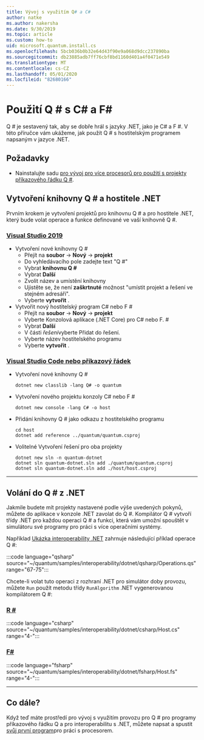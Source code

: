 ```yaml
---
title: Vývoj s využitím Q# a C#
author: natke
ms.author: nakersha
ms.date: 9/30/2019
ms.topic: article
ms.custom: how-to
uid: microsoft.quantum.install.cs
ms.openlocfilehash: 5bcb036b0b32e64d43f90e9a068d9dcc237890ba
ms.sourcegitcommit: db23885adb7ff76cbf8bd1160d401a4f0471e549
ms.translationtype: MT
ms.contentlocale: cs-CZ
ms.lasthandoff: 05/01/2020
ms.locfileid: "82680166"
---
```

# <a name="using-q-with-c-and-f"></a>Použití Q # s C\# a F\#

Q # je sestavený tak, aby se dobře hrál s jazyky .NET, jako je C# a F #.
V této příručce vám ukážeme, jak použít Q # s hostitelským programem napsaným v jazyce .NET.

## <a name="prerequisites"></a>Požadavky

- Nainstalujte sadu [pro vývoj pro více procesorů pro použití s projekty příkazového řádku Q #](xref:microsoft.quantum.install.standalone).

## <a name="creating-a-q-library-and-a-net-host"></a>Vytvoření knihovny Q # a hostitele .NET

Prvním krokem je vytvoření projektů pro knihovnu Q # a pro hostitele .NET, který bude volat operace a funkce definované ve vaší knihovně Q #.

### <a name="visual-studio-2019"></a>[Visual Studio 2019](#tab/tabid-vs2019)

- Vytvoření nové knihovny Q #
  - Přejít na **soubor** -> **Nový** -> **projekt**
  - Do vyhledávacího pole zadejte text "Q #"
  - Vybrat **knihovnu Q #**
  - Vybrat **Další**
  - Zvolit název a umístění knihovny
  - Ujistěte se, že není **zaškrtnuté** možnost "umístit projekt a řešení ve stejném adresáři".
  - Vyberte **vytvořit** .
- Vytvořit nový hostitelský program C# nebo F #
  - Přejít na **soubor** → **Nový** → **projekt**
  - Vyberte Konzolová aplikace (.NET Core) pro C# nebo F. #
  - Vybrat **Další**
  - V části *řešení*vyberte Přidat do řešení.
  - Vyberte název hostitelského programu
  - Vyberte **vytvořit** .

### <a name="visual-studio-code-or-command-line"></a>[Visual Studio Code nebo příkazový řádek](#tab/tabid-cmdline)

- Vytvoření nové knihovny Q #

  ```dotnetcli
  dotnet new classlib -lang Q# -o quantum
  ```

- Vytvoření nového projektu konzoly C# nebo F #

  ```dotnetcli
  dotnet new console -lang C# -o host  
  ```

- Přidání knihovny Q # jako odkazu z hostitelského programu

  ```dotnetcli
  cd host
  dotnet add reference ../quantum/quantum.csproj
  ```

- Volitelné Vytvoření řešení pro oba projekty

  ```dotnetcli
  dotnet new sln -n quantum-dotnet
  dotnet sln quantum-dotnet.sln add ./quantum/quantum.csproj
  dotnet sln quantum-dotnet.sln add ./host/host.csproj
  ```

***

## <a name="calling-into-q-from-net"></a>Volání do Q # z .NET

Jakmile budete mít projekty nastavené podle výše uvedených pokynů, můžete do aplikace v konzole .NET zavolat do Q #.
Kompilátor Q # vytvoří třídy .NET pro každou operaci Q # a funkci, která vám umožní spouštět v simulátoru své programy pro práci s více operačními systémy.

Například [Ukázka interoperability .NET](https://github.com/microsoft/Quantum/tree/master/samples/interoperability/dotnet) zahrnuje následující příklad operace Q #:

:::code language="qsharp" source="~/quantum/samples/interoperability/dotnet/qsharp/Operations.qs" range="67-75":::

Chcete-li volat tuto operaci z rozhraní .NET pro simulátor doby provozu, můžete `Run` použít metodu třídy `RunAlgorithm` .NET vygenerovanou kompilátorem Q #:

### <a name="c"></a>[R #](#tab/tabid-csharp)

:::code language="csharp" source="~/quantum/samples/interoperability/dotnet/csharp/Host.cs" range="4-":::

### <a name="f"></a>[F#](#tab/tabid-fsharp)

:::code language="fsharp" source="~/quantum/samples/interoperability/dotnet/fsharp/Host.fs" range="4-":::

***
    
## <a name="whats-next"></a>Co dále?

Když teď máte prostředí pro vývoj s využitím provozu pro Q # pro programy příkazového řádku Q a pro interoperabilitu s .NET, můžete napsat a spustit [svůj první program](xref:microsoft.quantum.write-program)pro práci s procesorem.
